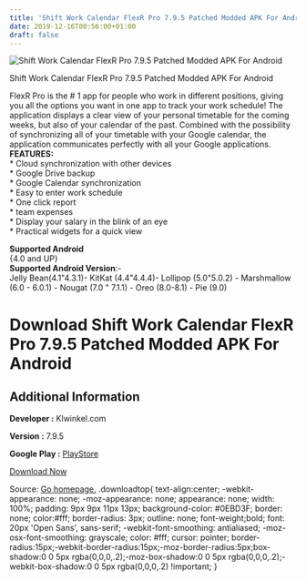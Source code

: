 ```yaml
---
title: 'Shift Work Calendar FlexR Pro 7.9.5 Patched Modded APK For Android'
date: 2019-12-16T00:56:00+01:00
draft: false
---
```


![Shift Work Calendar FlexR Pro 7.9.5 Patched Modded APK For Android](https://i1.wp.com/apkhome.net/wp-content/uploads/2019/12/Shift-Work-Calendar-FlexR-Pro-7.9.5-Patched-Modded.png "Shift Work Calendar FlexR Pro 7.9.5 Patched Modded APK For Android")

  

Shift Work Calendar FlexR Pro 7.9.5 Patched Modded APK For Android

FlexR Pro is the # 1 app for people who work in different positions, giving you all the options you want in one app to track your work schedule! The application displays a clear view of your personal timetable for the coming weeks, but also of your calendar of the past. Combined with the possibility of synchronizing all of your timetable with your Google calendar, the application communicates perfectly with all your Google applications.  
**FEATURES:**  
\* Cloud synchronization with other devices  
\* Google Drive backup  
\* Google Calendar synchronization  
\* Easy to enter work schedule  
\* One click report  
\* team expenses  
\* Display your salary in the blink of an eye  
\* Practical widgets for a quick view

**Supported Android**  
{4.0 and UP}  
**Supported Android Version**:-  
Jelly Bean(4.1"4.3.1)- KitKat (4.4"4.4.4)- Lollipop (5.0"5.0.2) - Marshmallow (6.0 - 6.0.1) - Nougat (7.0 " 7.1.1) - Oreo (8.0-8.1) - Pie (9.0)

Download Shift Work Calendar FlexR Pro 7.9.5 Patched Modded APK For Android
===========================================================================

Additional Information
----------------------

**Developer :** Klwinkel.com

**Version :** 7.9.5

**Google Play :** [PlayStore](https://play.google.com/store/apps/details?id=klwinkel.flexr.pro)

  

[Download Now](https://store4app.co/post/shift-work-calendar-flexr-pro-7-9-5-patched-modded-apk-for-android_1576434600)

  
Source: [Go homepage.](https://store4app.co/post/shift-work-calendar-flexr-pro-7-9-5-patched-modded-apk-for-android_1576434600) .downloadtop{ text-align:center; -webkit-appearance: none; -moz-appearance: none; appearance: none; width: 100%; padding: 9px 9px 11px 13px; background-color: #0EBD3F; border: none; color:#fff; border-radius: 3px; outline: none; font-weight;bold; font: 20px 'Open Sans', sans-serif; -webkit-font-smoothing: antialiased; -moz-osx-font-smoothing: grayscale; color: #fff; cursor: pointer; border-radius:15px;-webkit-border-radius:15px;-moz-border-radius:5px;box-shadow:0 0 5px rgba(0,0,0,.2);-moz-box-shadow:0 0 5px rgba(0,0,0,.2);-webkit-box-shadow:0 0 5px rgba(0,0,0,.2) !important; }